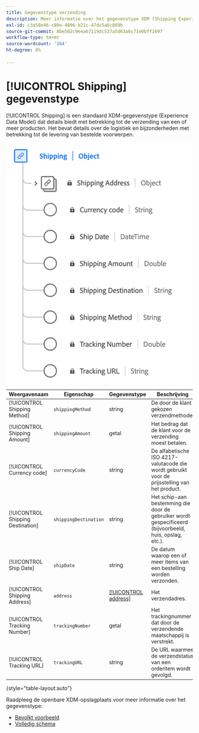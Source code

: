 ```yaml
---
title: Gegevenstype verzending
description: Meer informatie over het gegevenstype XDM (Shipping Experience Data Model).
exl-id: c3a58e46-c80e-4896-b21c-47dc5a6c869b
source-git-commit: 8be502c9eea67119dc537a5d63a6c71e0bff1697
workflow-type: tm+mt
source-wordcount: '164'
ht-degree: 0%

---
```


# [!UICONTROL Shipping] gegevenstype

[!UICONTROL Shipping] is een standaard XDM-gegevenstype (Experience Data Model) dat details biedt met betrekking tot de verzending van een of meer producten. Het bevat details over de logistiek en bijzonderheden met betrekking tot de levering van bestelde voorwerpen.


![ een diagram van het [!UICONTROL Shipping] gegevenstype.](../images/data-types/shipping.png)

| Weergavenaam | Eigenschap | Gegevenstype | Beschrijving |
|----------------------|-----------------------|-----------|------------------------------------------------------|
| [!UICONTROL Shipping Method] | `shippingMethod` | string | De door de klant gekozen verzendmethode. |
| [!UICONTROL Shipping Amount] | `shippingAmount` | getal | Het bedrag dat de klant voor de verzending moest betalen. |
| [!UICONTROL Currency code] | `currencyCode` | string | De alfabetische ISO 4217-valutacode die wordt gebruikt voor de prijsstelling van het product. |
| [!UICONTROL Shipping Destination] | `shippingDestination` | string | Het schip-aan bestemming die door de gebruiker wordt gespecificeerd (bijvoorbeeld, huis, opslag, etc.). |
| [!UICONTROL Ship Date] | `shipDate` | string | De datum waarop een of meer items van een bestelling worden verzonden. |
| [!UICONTROL Shipping Address] | `address` | [[!UICONTROL address]](./address.md) | Het verzendadres. |
| [!UICONTROL Tracking Number] | `trackingNumber` | getal | Het trackingnummer dat door de verzendende maatschappij is verstrekt. |
| [!UICONTROL Tracking URL] | `trackingURL` | string | De URL waarmee de verzendstatus van een orderitem wordt gevolgd. |

{style="table-layout:auto"}

Raadpleeg de openbare XDM-opslagplaats voor meer informatie over het gegevenstype:

* [ Bevolkt voorbeeld ](https://github.com/adobe/xdm/blob/master/components/datatypes/shipping.example.1.json)
* [ Volledig schema ](https://github.com/adobe/xdm/blob/master/components/datatypes/shipping.schema.json)
